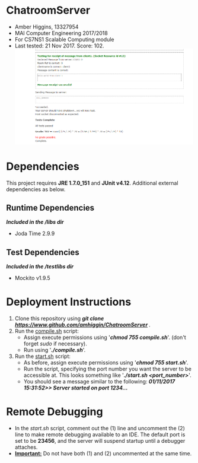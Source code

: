 # ChatroomServer
* Amber Higgins, 13327954
* MAI Computer Engineering 2017/2018
* For CS7NS1 Scalable Computing module
* Last tested: 21 Nov 2017. Score: 102.
![grade](https://github.com/amhiggin/ChatroomServer/blob/master/grade_chatserver.PNG)

# Dependencies
This project requires <b>JRE 1.7.0_151</b> and <b>JUnit v4.12</b>. Additional external dependencies as below.

## Runtime Dependencies
<i><b> Included in the /libs dir</i></b>
* Joda Time 2.9.9

## Test Dependencies ##
<i><b> Included in the /testlibs dir</i></b>
* Mockito v1.9.5

# Deployment Instructions
1. Clone this repository using <i><b> git clone https://www.github.com/amhiggin/ChatroomServer </b></i>.
2. Run the <u>compile.sh</u> script:
    * Assign execute permissions using '<i><b>chmod 755 compile.sh</i></b>'. (don't forget <i>sudo</i> if necessary).
    * Run using '<b><i>./compile.sh</b></i>'. 
3. Run the <u>start.sh</u> script:
    * As before, assign execute permissions using '<b><i>chmod 755 start.sh</b></i>'.
    * Run the script, specifying the port number you want the server to be accessible at. This looks something like
     '<i><b>./start.sh <port_number></i></b>'.
    * You should see a message similar to the following:
  <b><i> 01/11/2017 15:31:52>> Server started on port 1234...</i></b>
   
# Remote Debugging
* In the <i>start.sh</i> script, comment out the (1) line and uncomment the (2) line to make remote debugging available to an IDE. The default port is set to be <b>23456</b>, and the server will suspend startup until a debugger attaches.
* <b><u>Important:</u></b> Do not have both (1) and (2) uncommented at the same time.

